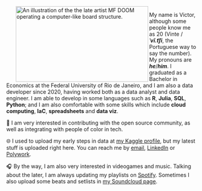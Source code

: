 <img align="left" height="200" style="margin-left: 25px" alt="An illustration of the the late artist MF DOOM operating a computer-like board structure." src="https://media.giphy.com/media/v1.Y2lkPTc5MGI3NjExNzVjZWNhMmI1NmM5ODk3YWVlNTNkN2VhOTE1ZDVhN2I5NTk4YWNhYyZjdD1n/9uITwFum2zFg9fBHYU/giphy.gif" width="350"/>


My name is Victor, although some people know me as 20 (Vinte / ***ˈvĩ.t͡ʃi***, the Portuguese way to say the number). My pronouns are ***he***/***him***. I graduated as a Bachelor in Economics at the Federal University of Rio de Janeiro, and I am also a data developer since 2020, having worked both as a data analyst and data engineer. I am able to develop in some languages such as **R**, **Julia**, **SQL**, **Python**; and I am also comfortable with some skills which include **cloud computing**, **IaC**, **spreadsheets** and **data viz**.  

🧩 I am very interested in contributing with the open source community, as well as integrating with people of color in tech.

🌐 I used to upload my early steps in data at [my Kaggle profile](https://kaggle.com/victorcvriano), but my latest stuff is uploaded right here. You can reach me by [email](mailto:victorcvriano@gmail.com), [LinkedIn](https://linkedin.com/in/victorcvriano) or [Polywork](poly.work/victorcvriano).

🎧 By the way, I am also very interested in videogames and music. Talking about the later, I am always updating my playlists on [Spotify](https://open.spotify.com/user/victorcvriano). Sometimes I also upload some beats and setlists in [my Soundcloud page](https://soundcloud.com/20do100tro).
